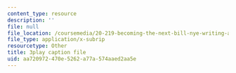 ```yaml
---
content_type: resource
description: ''
file: null
file_location: /coursemedia/20-219-becoming-the-next-bill-nye-writing-and-hosting-the-educational-show-january-iap-2015/aa720972470e5262a77a574aaed2aa5e_qkkI9Z9tKvo.vtt
file_type: application/x-subrip
resourcetype: Other
title: 3play caption file
uid: aa720972-470e-5262-a77a-574aaed2aa5e
---
```

